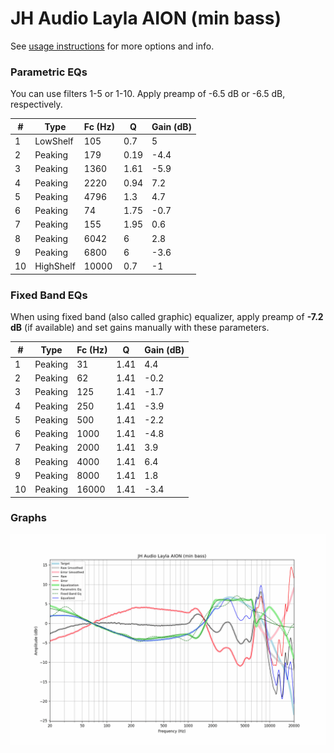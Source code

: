 # JH Audio Layla AION (min bass)
See [usage instructions](https://github.com/jaakkopasanen/AutoEq#usage) for more options and info.

### Parametric EQs
You can use filters 1-5 or 1-10. Apply preamp of -6.5 dB or -6.5 dB, respectively.

|   # | Type      |   Fc (Hz) |    Q |   Gain (dB) |
|-----|-----------|-----------|------|-------------|
|   1 | LowShelf  |       105 | 0.7  |         5   |
|   2 | Peaking   |       179 | 0.19 |        -4.4 |
|   3 | Peaking   |      1360 | 1.61 |        -5.9 |
|   4 | Peaking   |      2220 | 0.94 |         7.2 |
|   5 | Peaking   |      4796 | 1.3  |         4.7 |
|   6 | Peaking   |        74 | 1.75 |        -0.7 |
|   7 | Peaking   |       155 | 1.95 |         0.6 |
|   8 | Peaking   |      6042 | 6    |         2.8 |
|   9 | Peaking   |      6800 | 6    |        -3.6 |
|  10 | HighShelf |     10000 | 0.7  |        -1   |

### Fixed Band EQs
When using fixed band (also called graphic) equalizer, apply preamp of **-7.2 dB** (if available) and set gains manually with these parameters.

|   # | Type    |   Fc (Hz) |    Q |   Gain (dB) |
|-----|---------|-----------|------|-------------|
|   1 | Peaking |        31 | 1.41 |         4.4 |
|   2 | Peaking |        62 | 1.41 |        -0.2 |
|   3 | Peaking |       125 | 1.41 |        -1.7 |
|   4 | Peaking |       250 | 1.41 |        -3.9 |
|   5 | Peaking |       500 | 1.41 |        -2.2 |
|   6 | Peaking |      1000 | 1.41 |        -4.8 |
|   7 | Peaking |      2000 | 1.41 |         3.9 |
|   8 | Peaking |      4000 | 1.41 |         6.4 |
|   9 | Peaking |      8000 | 1.41 |         1.8 |
|  10 | Peaking |     16000 | 1.41 |        -3.4 |

### Graphs
![](./JH%20Audio%20Layla%20AION%20(min%20bass).png)
